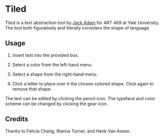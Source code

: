 # Tiled

Tiled is a text abstraction tool by [Jack Adam](https://jackadam.cc) for ART 469 at Yale University. The tool both figuratively and literally considers the shape of language.


## Usage

1. Insert text into the provided box.

2. Select a color from the left-hand menu.

3. Select a shape from the right-hand menu.

4. Click a letter to place over it the chosen colored shape. Click again to remove that shape.

The text can be edited by clicking the pencil icon.
The typeface and color scheme can be changed by clicking the gear icon.


## Credits

Thanks to Felicia Chang, Rianna Turner, and Henk Van Assen.
